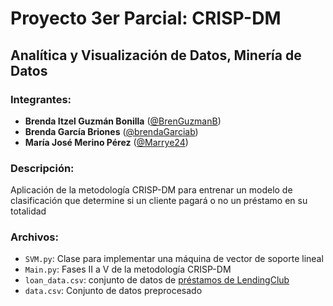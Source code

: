 # Proyecto 3er Parcial: CRISP-DM
## Analítica y Visualización de Datos, Minería de Datos

### Integrantes:

- **Brenda Itzel Guzmán Bonilla** ([@BrenGuzmanB](https://github.com/BrenGuzmanB))
- **Brenda García Briones** ([@brendaGarciab](https://github.com/brendaGarciab))
- **María José Merino Pérez** ([@Marrye24](https://github.com/Marrye24))

### Descripción:

Aplicación de la metodología CRISP-DM para entrenar un modelo de clasificación que determine si un cliente pagará o no un préstamo en su totalidad

### Archivos:

- `SVM.py`: Clase para implementar una máquina de vector de soporte lineal
- `Main.py`: Fases II a V de la metodología CRISP-DM
- `loan_data.csv`: conjunto de datos de [préstamos de LendingClub](https://www.kaggle.com/datasets/itssuru/loan-data/data)
- `data.csv`: Conjunto de datos preprocesado

